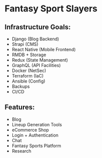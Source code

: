 # Fantasy Sport Slayers

## Infrastructure Goals:

- Django (Blog Backend)
- Strapi (CMS)
- React Native (Mobile Frontend)
- RMDB + Storage
- Redux (State Management)
- GraphQL (API Facilities)
- Docker (NetSec)
- Terraform (IaC)
- Ansible (Config)
- Backups
- CI/CD

## Features:

- Blog
- Lineup Generation Tools
- eCommerce Shop
- Login + Authentication
- Chat
- Fantasy Sports Platform
- Research